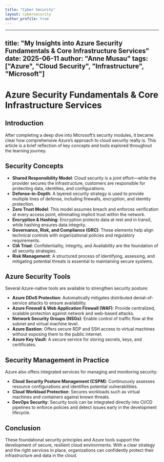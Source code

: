 ```yaml
---
title: "Cyber Security"
layout: cybersecurity
author_profile: true
---
```

---
title: "My Insights into Azure Security Fundamentals & Core Infrastructure Services"
date: 2025-06-11
author: "Anne Musau"
tags: ["Azure", "Cloud Security", "Infrastructure", "Microsoft"]
---

# Azure Security Fundamentals & Core Infrastructure Services

## Introduction

After completing a deep dive into Microsoft’s security modules, it became clear how comprehensive Azure’s approach to cloud security really is. This article is a brief reflection of key concepts and tools explored throughout the learning journey.

## Security Concepts

- **Shared Responsibility Model**: Cloud security is a joint effort—while the provider secures the infrastructure, customers are responsible for protecting data, identities, and configurations.
- **Defense-in-Depth**: A layered security strategy is used to provide multiple lines of defense, including firewalls, encryption, and identity protection.
- **Zero Trust Model**: This model assumes breach and enforces verification at every access point, eliminating implicit trust within the network.
- **Encryption & Hashing**: Encryption protects data at rest and in transit, while hashing ensures data integrity.
- **Governance, Risk, and Compliance (GRC)**: These elements help align technical controls with organizational policies and regulatory requirements.
- **CIA Triad**: Confidentiality, Integrity, and Availability are the foundation of all security strategies.
- **Risk Management**: A structured process of identifying, assessing, and mitigating potential threats is essential to maintaining secure systems.

## Azure Security Tools

Several Azure-native tools are available to strengthen security posture:

- **Azure DDoS Protection**: Automatically mitigates distributed denial-of-service attacks to ensure availability.
- **Azure Firewall & Web Application Firewall (WAF)**: Provide centralized, scalable protection against network and web-based attacks.
- **Network Security Groups (NSGs)**: Enable control of traffic flow at the subnet and virtual machine level.
- **Azure Bastion**: Offers secure RDP and SSH access to virtual machines without exposing them to the public internet.
- **Azure Key Vault**: A secure service for storing secrets, keys, and certificates.

## Security Management in Practice

Azure also offers integrated services for managing and monitoring security:

- **Cloud Security Posture Management (CSPM)**: Continuously assesses resource configurations and identifies potential vulnerabilities.
- **Cloud Workload Protection**: Secures workloads such as virtual machines and containers against known threats.
- **DevOps Security**: Security tools can be integrated directly into CI/CD pipelines to enforce policies and detect issues early in the development lifecycle.

## Conclusion

These foundational security principles and Azure tools support the development of secure, resilient cloud environments. With a clear strategy and the right services in place, organizations can confidently protect their infrastructure and data in the cloud.
